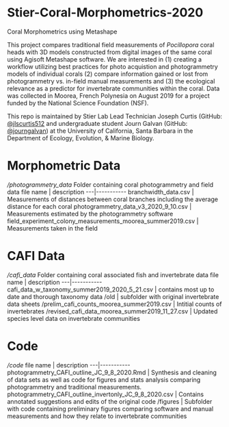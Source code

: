 # Stier-Coral-Morphometrics-2020
Coral Morphometrics using Metashape

This project compares traditional field measurements of *Pocillopora* coral heads with 3D models constructed from digital images of the same coral using Agisoft Metashape software. We are interested in (1) creating a workflow utilizing best practices for photo acquistion and photogrammetry models of individual corals (2) compare information gained or lost from photogrammetry vs. in-field manual measurements and (3) the ecological relevance as a predictor for invertebrate communities within the coral. Data was collected in Moorea, French Polynesia on August 2019 for a project funded by the National Science Foundation (NSF).

This repo is maintained by Stier Lab Lead Technician Joseph Curtis (GitHub: [@jlscurtis512](https://github.com/jlscurtis512) and undergraduate student Journ Galvan (GitHub: [@journgalvan](https://github.com/journgalvan)) at the University of California, Santa Barbara in the Department of Ecology, Evolution, & Marine Biology.


# Morphometric Data
*/photogrammetry_data* Folder containing coral photogrammetry and field data
file name | description 
---|-----------
branchwidth_data.csv | Measurements of distances between coral branches including the average distance for each coral
photogrammetry_data_v3_2020_9_10.csv | Measurements estimated by the photogrammetry software
field_experiment_colony_measurements_moorea_summer2019.csv | Measurements taken in the field

# CAFI Data
*/cafi_data* Folder containing coral associated fish and invertebrate data
file name | description 
---|-----------
cafi_data_w_taxonomy_summer2019_2020_5_21.csv | contains most up to date and thorough taxonomy data
/old | subfolder with original invertebrate data sheets
/prelim_cafi_counts_moorea_summer2019.csv | Intitial counts of invertebrates 
/revised_cafi_data_moorea_summer2019_11_27.csv | Updated species level data on invertebrate communities

# Code
*/code* 
file name | description 
---|-----------
photogrammetry_CAFI_outline_JC_9_8_2020.Rmd | Synthesis and cleaning of data sets as well as code for figures and stats analysis comparing photogrammetry and traditional measurements. 
photogrammetry_CAFI_outline_invertonly_JC_9_8_2020.csv | Contains annotated suggestions and edits of the original code
/figures | Subfolder with code containing preliminary figures comparing software and manual measurements and how they relate to invertebrate communities


